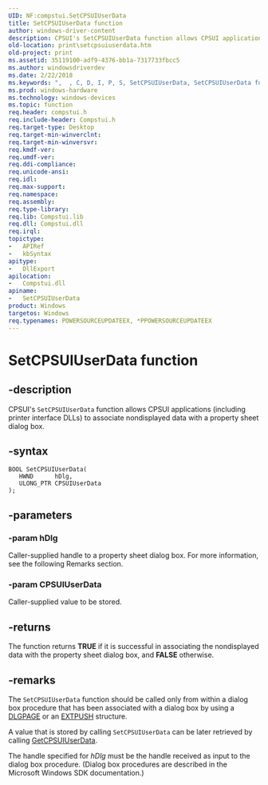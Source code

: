 ```yaml
---
UID: NF:compstui.SetCPSUIUserData
title: SetCPSUIUserData function
author: windows-driver-content
description: CPSUI's SetCPSUIUserData function allows CPSUI applications (including printer interface DLLs) to associate nondisplayed data with a property sheet dialog box.
old-location: print\setcpsuiuserdata.htm
old-project: print
ms.assetid: 35119100-adf9-4376-bb1a-7317733fbcc5
ms.author: windowsdriverdev
ms.date: 2/22/2018
ms.keywords: ",  , C, D, I, P, S, SetCPSUIUserData, SetCPSUIUserData function [Print Devices], U, a, compstui/SetCPSUIUserData, cpsuifnc_d2f38387-ece5-4894-86d5-0ef66f62a72c.xml, e, print.setcpsuiuserdata, r, s, t"
ms.prod: windows-hardware
ms.technology: windows-devices
ms.topic: function
req.header: compstui.h
req.include-header: Compstui.h
req.target-type: Desktop
req.target-min-winverclnt: 
req.target-min-winversvr: 
req.kmdf-ver: 
req.umdf-ver: 
req.ddi-compliance: 
req.unicode-ansi: 
req.idl: 
req.max-support: 
req.namespace: 
req.assembly: 
req.type-library: 
req.lib: Compstui.lib
req.dll: Compstui.dll
req.irql: 
topictype:
-	APIRef
-	kbSyntax
apitype:
-	DllExport
apilocation:
-	Compstui.dll
apiname:
-	SetCPSUIUserData
product: Windows
targetos: Windows
req.typenames: POWERSOURCEUPDATEEX, *PPOWERSOURCEUPDATEEX
---
```


# SetCPSUIUserData function


## -description


CPSUI's <code>SetCPSUIUserData</code> function allows CPSUI applications (including printer interface DLLs) to associate nondisplayed data with a property sheet dialog box.


## -syntax


````
BOOL SetCPSUIUserData(
   HWND      hDlg,
   ULONG_PTR CPSUIUserData
);
````


## -parameters




### -param hDlg

Caller-supplied handle to a property sheet dialog box. For more information, see the following Remarks section.


### -param CPSUIUserData

Caller-supplied value to be stored.


## -returns



The  function returns <b>TRUE</b> if it is successful in associating the nondisplayed data with the property sheet dialog box, and <b>FALSE</b> otherwise.




## -remarks



The <code>SetCPSUIUserData</code> function should be called only from within a dialog box procedure that has been associated with a dialog box by using a <a href="..\compstui\ns-compstui-_dlgpage.md">DLGPAGE</a> or an <a href="..\compstui\ns-compstui-_extpush.md">EXTPUSH</a> structure.

A value that is stored by calling <code>SetCPSUIUserData</code> can be later retrieved by calling <a href="..\compstui\nf-compstui-getcpsuiuserdata.md">GetCPSUIUserData</a>.

The handle specified for <i>hDlg</i> must be the handle received as input to the dialog box procedure. (Dialog box procedures are described in the Microsoft Windows SDK documentation.)



